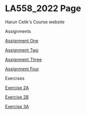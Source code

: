 # LA558_2022 Page

Harun Celik's Course website

Assignments

[Assignment One]()

[Assignment Two]()

[Assignment Three]()

[Assignment Four]()


Exercises

[Exercise 2A]()

[Exercise 2B]()

[Exercise 3A]()

